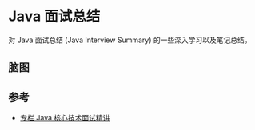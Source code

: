 # Java 面试总结

对 Java 面试总结 (Java Interview Summary) 的一些深入学习以及笔记总结。

## 脑图

## 参考

* [专栏 Java 核心技术面试精讲](https://time.geekbang.org/column/intro/100006701)
